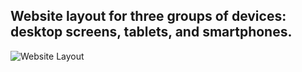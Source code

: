 ## Website layout for three groups of devices: desktop screens, tablets, and smartphones.

![Website Layout](https://github.com/Mary-Kalugina/adaptive_diploma/blob/main/img/layouts.jpg)

